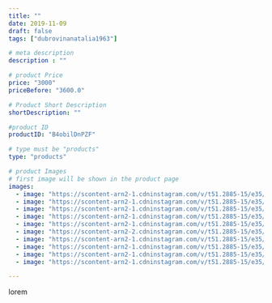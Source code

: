 ```yaml
---
title: ""
date: 2019-11-09
draft: false
tags: ["dubrovinanatalia1963"]

# meta description
description : ""

# product Price
price: "3000"
priceBefore: "3600.0"

# Product Short Description
shortDescription: ""

#product ID
productID: "B4obilDnPZF"

# type must be "products"
type: "products"

# product Images
# first image will be shown in the product page
images:
  - image: "https://scontent-arn2-1.cdninstagram.com/v/t51.2885-15/e35/67425730_101091274663674_5012864483926992357_n.jpg?se=7&tp=1&_nc_ht=scontent-arn2-1.cdninstagram.com&_nc_cat=106&_nc_ohc=zSqoNSn72FUAX81qG66&oh=2900fbe8cde989b0255ad0951315c8a6&oe=606B735C&ig_cache_key=MjE3MzEwNzk0MDM1ODA5NDc2MA%3D%3D.2"
  - image: "https://scontent-arn2-1.cdninstagram.com/v/t51.2885-15/e35/75426257_1181466535375586_900078053641550855_n.jpg?se=7&tp=1&_nc_ht=scontent-arn2-1.cdninstagram.com&_nc_cat=102&_nc_ohc=oENXkYKX40AAX9t2X39&oh=842e3ba671874275d72100dc271ab5c1&oe=60699A1C&ig_cache_key=MjE3MzEwNzk0MDM0MTMxMzA4MA%3D%3D.2"
  - image: "https://scontent-arn2-1.cdninstagram.com/v/t51.2885-15/e35/72789103_2457073347873678_3552480502945293366_n.jpg?se=7&tp=1&_nc_ht=scontent-arn2-1.cdninstagram.com&_nc_cat=106&_nc_ohc=Mi48pai-2IAAX9zyiNM&oh=179d49f62d5c710b84c9496b41ef4aba&oe=606D2E0E&ig_cache_key=MjE3MzEwNzk0MDM0OTYyMjkwMg%3D%3D.2"
  - image: "https://scontent-arn2-1.cdninstagram.com/v/t51.2885-15/e35/73414177_2502617656687918_2813626479640213944_n.jpg?tp=1&_nc_ht=scontent-arn2-1.cdninstagram.com&_nc_cat=110&_nc_ohc=laMN_POZuSgAX_baBt4&oh=5b39b1ad5f7d8e9004bb70565026feef&oe=606A4EBB&ig_cache_key=MjE3MzEwNzk0MDM3NDgxNjQzMA%3D%3D.2"
  - image: "https://scontent-arn2-1.cdninstagram.com/v/t51.2885-15/e35/75341340_515403112374502_6825351862450489676_n.jpg?tp=1&_nc_ht=scontent-arn2-1.cdninstagram.com&_nc_cat=110&_nc_ohc=voWGmtbCDrEAX9X11DO&oh=3b9e54661352fa7e96878702ed0fe894&oe=606CD1D4&ig_cache_key=MjE3MzEwNzk0MDMxNjEyODI1NQ%3D%3D.2"
  - image: "https://scontent-arn2-2.cdninstagram.com/v/t51.2885-15/e35/73304046_2563026213751292_1173425070981178367_n.jpg?tp=1&_nc_ht=scontent-arn2-2.cdninstagram.com&_nc_cat=108&_nc_ohc=wkLska5fPRYAX-sLjnV&oh=737cbbe47ff3efdb53606bbfae642502&oe=606D5B25&ig_cache_key=MjE3MzEwNzk0MDM4MzE3MTcwNw%3D%3D.2"
  - image: "https://scontent-arn2-1.cdninstagram.com/v/t51.2885-15/e35/75467483_153905119341430_6630478782238265851_n.jpg?tp=1&_nc_ht=scontent-arn2-1.cdninstagram.com&_nc_cat=110&_nc_ohc=gqXPG9p6o-0AX_NwMd6&oh=9c73c4d3066b459b2216e9397df6e1dd&oe=606CDF83&ig_cache_key=MjE3MzEwNzk0MDMzMjg3OTMzOA%3D%3D.2"
  - image: "https://scontent-arn2-1.cdninstagram.com/v/t51.2885-15/e35/73207867_726386061209318_451344633949784014_n.jpg?se=7&tp=1&_nc_ht=scontent-arn2-1.cdninstagram.com&_nc_cat=102&_nc_ohc=7-xdBX-zRSEAX_b_b9t&oh=0b00eb2cfdd6031b5cb67fe47cb5d348&oe=606B074D&ig_cache_key=MjE3MzEwNzk0MDM2NjQ0NDA4MA%3D%3D.2"
  - image: "https://scontent-arn2-1.cdninstagram.com/v/t51.2885-15/e35/72924371_538234956989176_1569004240212294765_n.jpg?tp=1&_nc_ht=scontent-arn2-1.cdninstagram.com&_nc_cat=104&_nc_ohc=TKSUtyba_1wAX-OkNO0&oh=8583d3f511a6966dd3d63c521b98f7d5&oe=60699042&ig_cache_key=MjE3MzEwNzk0MDMyNDMyMzg4MA%3D%3D.2"
  - image: "https://scontent-arn2-1.cdninstagram.com/v/t51.2885-15/e35/75239237_146367873415870_661844329062370130_n.jpg?tp=1&_nc_ht=scontent-arn2-1.cdninstagram.com&_nc_cat=110&_nc_ohc=cAWgzYKlaUQAX-5bn2_&oh=3d34efe97fab52228f9c7947dc91d25f&oe=606B715D&ig_cache_key=MjE3MzEwNzk0MDM1Nzk3NTAxNA%3D%3D.2"

---
```

lorem
